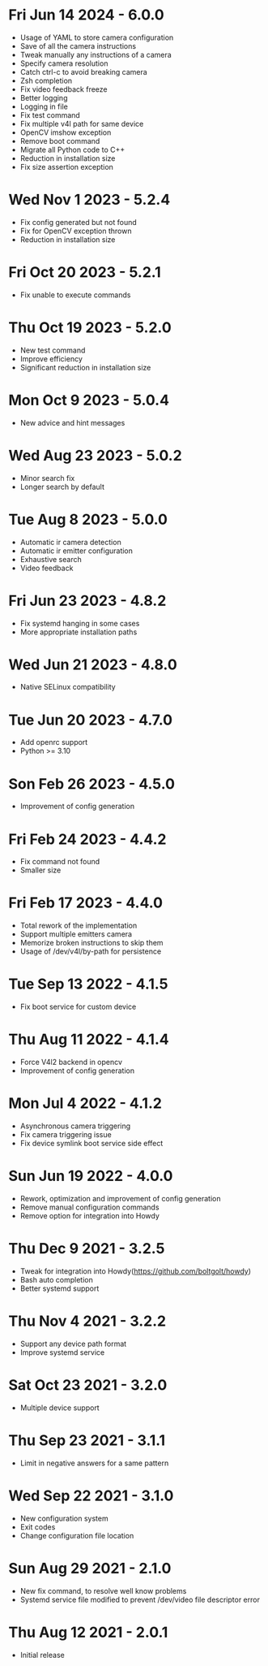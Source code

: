 # Fri Jun 14 2024 - 6.0.0
- Usage of YAML to store camera configuration
- Save of all the camera instructions
- Tweak manually any instructions of a camera
- Specify camera resolution
- Catch ctrl-c to avoid breaking camera
- Zsh completion
- Fix video feedback freeze
- Better logging
- Logging in file
- Fix test command
- Fix multiple v4l path for same device
- OpenCV imshow exception
- Remove boot command
- Migrate all Python code to C++
- Reduction in installation size
- Fix size assertion exception
# Wed Nov 1 2023 - 5.2.4
- Fix config generated but not found
- Fix for OpenCV exception thrown
- Reduction in installation size
# Fri Oct 20 2023 - 5.2.1
- Fix unable to execute commands
# Thu Oct 19 2023 - 5.2.0
- New test command
- Improve efficiency
- Significant reduction in installation size
# Mon Oct 9 2023 - 5.0.4
- New advice and hint messages
# Wed Aug 23 2023 - 5.0.2
- Minor search fix
- Longer search by default
# Tue Aug 8 2023 - 5.0.0
- Automatic ir camera detection
- Automatic ir emitter configuration
- Exhaustive search
- Video feedback
# Fri Jun 23 2023 - 4.8.2
- Fix systemd hanging in some cases
- More appropriate installation paths
# Wed Jun 21 2023 - 4.8.0
- Native SELinux compatibility
# Tue Jun 20 2023 - 4.7.0
- Add openrc support
- Python >= 3.10
# Son Feb 26 2023 - 4.5.0
- Improvement of config generation 
# Fri Feb 24 2023 - 4.4.2
- Fix command not found
- Smaller size
# Fri Feb 17 2023 - 4.4.0
- Total rework of the implementation
- Support multiple emitters camera
- Memorize broken instructions to skip them 
- Usage of /dev/v4l/by-path for persistence
# Tue Sep 13 2022 - 4.1.5
- Fix boot service for custom device 
# Thu Aug 11 2022 - 4.1.4
- Force V4l2 backend in opencv
- Improvement of config generation
# Mon Jul 4 2022 - 4.1.2
- Asynchronous camera triggering
- Fix camera triggering issue
- Fix device symlink boot service side effect
# Sun Jun 19 2022 - 4.0.0
- Rework, optimization and improvement of config generation 
- Remove manual configuration commands
- Remove option for integration into Howdy
# Thu Dec 9 2021 - 3.2.5
- Tweak for integration into Howdy(https://github.com/boltgolt/howdy)  
- Bash auto completion
- Better systemd support
# Thu Nov 4 2021 - 3.2.2
- Support any device path format
- Improve systemd service
# Sat Oct 23 2021 - 3.2.0
- Multiple device support
# Thu Sep 23 2021 - 3.1.1
- Limit in negative answers for a same pattern
# Wed Sep 22 2021 - 3.1.0
- New configuration system
- Exit codes
- Change configuration file location
# Sun Aug 29 2021 - 2.1.0
- New fix command, to resolve well know problems
- Systemd service file modified to prevent /dev/video file descriptor error
# Thu Aug 12 2021 - 2.0.1
- Initial release
